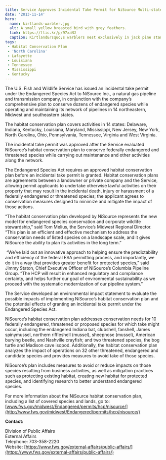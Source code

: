```yaml
---
title: Service Approves Incidental Take Permit for NiSource Multi-state Habitat Conservation Plan
date: '2013-11-14'
hero:
  name: kirtlands-warbler.jpg
  alt: A small yellow breasted bird with grey feathers.
  link: https://flic.kr/p/97xaNJ
  caption: Kirtland&rsquo;s warblers nest exclusively in jack pine stands. Photo by Joel Trick, USFWS.
tags:
 - Habitat Conservation Plan
 - 'North Carolina'
 - Lafayette
 - Louisiana
 - Tennessee
 - Mississippi
 - Kentucky
---
```


The U.S. Fish and Wildlife Service has issued an incidental take permit under the Endangered Species Act to NiSource Inc., a natural gas pipeline and transmission company, in conjunction with the company’s comprehensive plan to conserve dozens of endangered species while operating and maintaining its network of pipelines in 14 northeastern, Midwest and southeastern states.

The habitat conservation plan covers activities in 14 states: Delaware, Indiana, Kentucky, Louisiana, Maryland, Mississippi, New Jersey, New York, North Carolina, Ohio, Pennsylvania, Tennessee, Virginia and West Virginia.

The incidental take permit was approved after the Service evaluated NiSource’s habitat conservation plan to conserve federally endangered and threatened species while carrying out maintenance and other activities along the network.

The Endangered Species Act requires an approved habitat conservation plan before an incidental take permit is granted. Habitat conservation plans are agreements between a landowner or private company and the Service, allowing permit applicants to undertake otherwise lawful activities on their property that may result in the incidental death, injury or harassment of a federally endangered or threatened species; the applicant agrees to conservation measures designed to minimize and mitigate the impact of those actions.

“The habitat conservation plan developed by NiSource represents the new model for endangered species conservation and corporate wildlife stewardship,” said Tom Melius, the Service’s Midwest Regional Director. “This plan is an efficient and effective mechanism to address the conservation needs of listed species on a landscape scale, and it gives NiSource the ability to plan its activities in the long term.”

 “We’ve laid out an innovative approach to helping ensure the predictability and efficiency of the federal ESA permitting process, and importantly, we do it in a way that provides greater benefit for protected species,” said Jimmy Staton, Chief Executive Officer of NiSource’s Columbia Pipeline Group. “The HCP will result in enhanced regulatory and compliance certainty, and helps further our goal of environmental sustainability as we proceed with the systematic modernization of our pipeline system.”

The Service developed an environmental impact statement to evaluate the possible impacts of implementing NiSource’s habitat conservation plan and the potential effects of granting an incidental take permit under the Endangered Species Act.

NiSource’s habitat conservation plan addresses conservation needs for 10 federally endangered, threatened or proposed species for which take might occur, including the endangered Indiana bat, clubshell, fanshell, James spinymussel, northern riffleshell (mussel), sheepnose (mussel), American burying beetle, and Nashville crayfish; and two threatened species, the bog turtle and Madison cave isopod. Additionally, the habitat conservation plan analyzes the impact of operations on 32 other threatened, endangered and candidate species and provides measures to avoid take of those species.

NiSource’s plan includes measures to avoid or reduce impacts on those species resulting from business activities, as well as mitigation practices such as protecting existing habitat, creating new habitat for protected species, and identifying research to better understand endangered species. 

For more information about the NiSource habitat conservation plan, including a list of covered species and lands, go to:[www.fws.gov/midwest/Endangered/permits/hcp/nisource/](http://www.fws.gov/midwest/Endangered/permits/hcp/nisource/)

**Contact:**

Division of Public Affairs  
External Affairs  
Telephone: 703-358-2220  
Website: [https://www.fws.gov/external-affairs/public-affairs/](https://www.fws.gov/external-affairs/public-affairs/)
